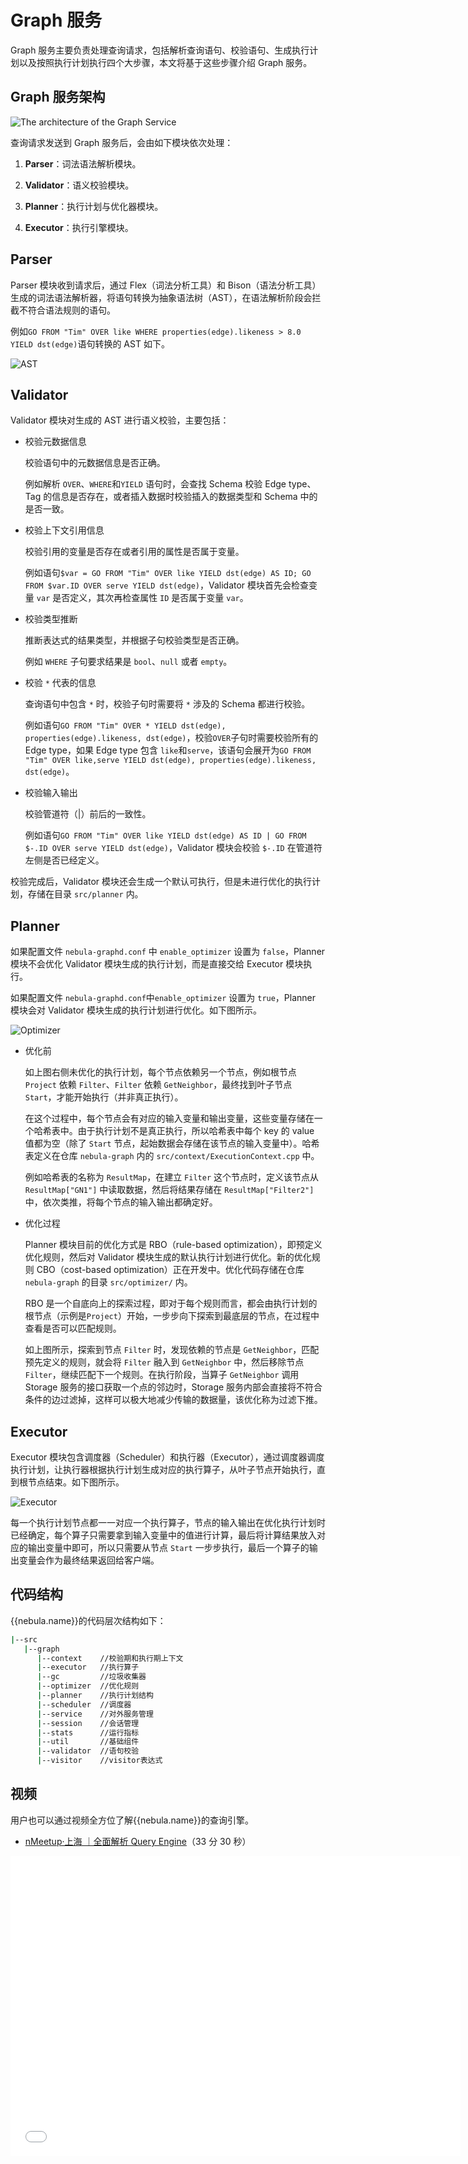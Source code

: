# Graph 服务

Graph 服务主要负责处理查询请求，包括解析查询语句、校验语句、生成执行计划以及按照执行计划执行四个大步骤，本文将基于这些步骤介绍 Graph 服务。

## Graph 服务架构

![The architecture of the Graph Service](https://docs-cdn.nebula-graph.com.cn/docs-2.0/1.introduction/2.nebula-graph-architecture/query-engine-architecture.png)

查询请求发送到 Graph 服务后，会由如下模块依次处理：

1. **Parser**：词法语法解析模块。

2. **Validator**：语义校验模块。

3. **Planner**：执行计划与优化器模块。

4. **Executor**：执行引擎模块。

## Parser

Parser 模块收到请求后，通过 Flex（词法分析工具）和 Bison（语法分析工具）生成的词法语法解析器，将语句转换为抽象语法树（AST），在语法解析阶段会拦截不符合语法规则的语句。

例如`GO FROM "Tim" OVER like WHERE properties(edge).likeness > 8.0 YIELD dst(edge)`语句转换的 AST 如下。

![AST](https://docs-cdn.nebula-graph.com.cn/docs-2.0/1.introduction/2.nebula-graph-architecture/parser-ast-tree.png)

## Validator

Validator 模块对生成的 AST 进行语义校验，主要包括：

- 校验元数据信息

    校验语句中的元数据信息是否正确。

    例如解析 `OVER`、`WHERE`和`YIELD` 语句时，会查找 Schema 校验 Edge type、Tag 的信息是否存在，或者插入数据时校验插入的数据类型和 Schema 中的是否一致。

- 校验上下文引用信息

    校验引用的变量是否存在或者引用的属性是否属于变量。

    例如语句`$var = GO FROM "Tim" OVER like YIELD dst(edge) AS ID; GO FROM $var.ID OVER serve YIELD dst(edge)`，Validator 模块首先会检查变量 `var` 是否定义，其次再检查属性 `ID` 是否属于变量 `var`。

- 校验类型推断

    推断表达式的结果类型，并根据子句校验类型是否正确。

    例如 `WHERE` 子句要求结果是 `bool`、`null` 或者 `empty`。

- 校验 `*` 代表的信息

    查询语句中包含 `*` 时，校验子句时需要将 `*` 涉及的 Schema 都进行校验。

    例如语句`GO FROM "Tim" OVER * YIELD dst(edge), properties(edge).likeness, dst(edge)`，校验`OVER`子句时需要校验所有的 Edge type，如果 Edge type 包含 `like`和`serve`，该语句会展开为`GO FROM "Tim" OVER like,serve YIELD dst(edge), properties(edge).likeness, dst(edge)`。

- 校验输入输出

    校验管道符（|）前后的一致性。

    例如语句`GO FROM "Tim" OVER like YIELD dst(edge) AS ID | GO FROM $-.ID OVER serve YIELD dst(edge)`，Validator 模块会校验 `$-.ID` 在管道符左侧是否已经定义。

校验完成后，Validator 模块还会生成一个默认可执行，但是未进行优化的执行计划，存储在目录 `src/planner` 内。

## Planner

如果配置文件 `nebula-graphd.conf` 中 `enable_optimizer` 设置为 `false`，Planner 模块不会优化 Validator 模块生成的执行计划，而是直接交给 Executor 模块执行。

如果配置文件 `nebula-graphd.conf`中`enable_optimizer` 设置为 `true`，Planner 模块会对 Validator 模块生成的执行计划进行优化。如下图所示。

![Optimizer](https://docs-cdn.nebula-graph.com.cn/docs-2.0/1.introduction/2.nebula-graph-architecture/optimizer.png)

- 优化前
  
    如上图右侧未优化的执行计划，每个节点依赖另一个节点，例如根节点 `Project` 依赖 `Filter`、`Filter` 依赖 `GetNeighbor`，最终找到叶子节点 `Start`，才能开始执行（并非真正执行）。

    在这个过程中，每个节点会有对应的输入变量和输出变量，这些变量存储在一个哈希表中。由于执行计划不是真正执行，所以哈希表中每个 key 的 value 值都为空（除了 `Start` 节点，起始数据会存储在该节点的输入变量中）。哈希表定义在仓库 `nebula-graph` 内的 `src/context/ExecutionContext.cpp` 中。

    例如哈希表的名称为 `ResultMap`，在建立 `Filter` 这个节点时，定义该节点从 `ResultMap["GN1"]` 中读取数据，然后将结果存储在 `ResultMap["Filter2"]` 中，依次类推，将每个节点的输入输出都确定好。

- 优化过程

    Planner 模块目前的优化方式是 RBO（rule-based optimization），即预定义优化规则，然后对 Validator 模块生成的默认执行计划进行优化。新的优化规则 CBO（cost-based optimization）正在开发中。优化代码存储在仓库 `nebula-graph` 的目录 `src/optimizer/` 内。

    RBO 是一个自底向上的探索过程，即对于每个规则而言，都会由执行计划的根节点（示例是`Project`）开始，一步步向下探索到最底层的节点，在过程中查看是否可以匹配规则。

    如上图所示，探索到节点 `Filter` 时，发现依赖的节点是 `GetNeighbor`，匹配预先定义的规则，就会将 `Filter` 融入到 `GetNeighbor` 中，然后移除节点 `Filter`，继续匹配下一个规则。在执行阶段，当算子 `GetNeighbor` 调用 Storage 服务的接口获取一个点的邻边时，Storage 服务内部会直接将不符合条件的边过滤掉，这样可以极大地减少传输的数据量，该优化称为过滤下推。

## Executor

Executor 模块包含调度器（Scheduler）和执行器（Executor），通过调度器调度执行计划，让执行器根据执行计划生成对应的执行算子，从叶子节点开始执行，直到根节点结束。如下图所示。

![Executor](https://docs-cdn.nebula-graph.com.cn/docs-2.0/1.introduction/2.nebula-graph-architecture/executor.png)

每一个执行计划节点都一一对应一个执行算子，节点的输入输出在优化执行计划时已经确定，每个算子只需要拿到输入变量中的值进行计算，最后将计算结果放入对应的输出变量中即可，所以只需要从节点 `Start` 一步步执行，最后一个算子的输出变量会作为最终结果返回给客户端。

## 代码结构

{{nebula.name}}的代码层次结构如下：

```bash
|--src
   |--graph
      |--context    //校验期和执行期上下文
      |--executor   //执行算子
      |--gc         //垃圾收集器
      |--optimizer  //优化规则
      |--planner    //执行计划结构
      |--scheduler  //调度器
      |--service    //对外服务管理
      |--session    //会话管理
      |--stats      //运行指标
      |--util       //基础组件
      |--validator  //语句校验
      |--visitor    //visitor表达式
```

## 视频

用户也可以通过视频全方位了解{{nebula.name}}的查询引擎。

- [nMeetup·上海 ｜全面解析 Query Engine](https://www.bilibili.com/video/BV1xV411n7DD)（33 分 30 秒）

<iframe src="//player.bilibili.com/player.html?aid=417369444&bvid=BV1xV411n7DD&cid=317029694&page=1" scrolling="no" border="0" frameborder="no" framespacing="0" allowfullscreen="true" width="720px" height="480px"> </iframe>
